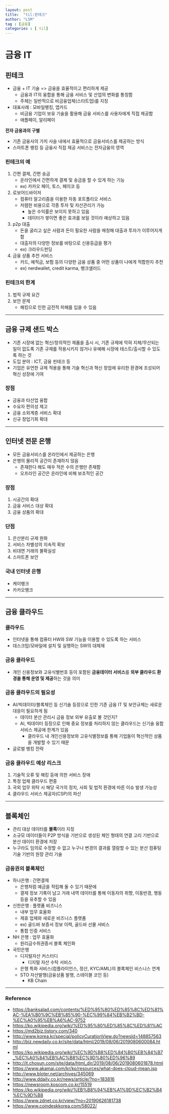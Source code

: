```yaml
---
layout: post
title:  "til:핀테크"
author: "LSM"
tag : [금융]
categories : [ til]
---
```

# 금융 IT
## 핀테크
- 금융 + IT 기술 => 금융을 효율적이고 편리하게 제공
    - 금융과 IT의 융합을 통해 금융 서비스 및 산업의 변화를 통칭함
    - 주체는 일반적으로 비금융업체(스타트업)를 지칭
- 대표사례 : 모바일뱅킹, 앱카드
    - 비금융 기업이 보유 기술을 활용해 금융 서비스를 사용자에게 직접 제공함
    - 애플페이, 알리페이

**전자 금융과의 구별**
- 기존 금융사의 가치 사슬 내에서 효율적으로 금융서비스를 제공하는 방식
- 스마트폰 뱅킹 등 금융사 직접 제공 서비스는 전자금융의 영역

### 핀테크의 예
1. 간편 결제, 간편 송금
    - 온라인에서 간편하게 결제 및 송금을 할 수 있게 하는 기능
    - ex) 카카오 페이, 토스, 페이코 등
2. 로보어드바이저
    - 컴퓨터 알고리즘을 이용한 자동 포트폴리오 서비스
    - 저렴한 비용으로 각종 투자 및 자산관리가 가능
        - 높은 수익률은 보이지 못하고 있음
        - 데이터가 쌓이면 좋은 효과를 보일 것이라 예상하고 있음
3. p2p 대출
    - 돈을 굴리고 싶은 사람과 돈이 필요한 사람을 매칭해 대출과 투자가 이루어지게 함
    - 대출자의 다양한 정보를 바탕으로 신용등급을 평가
    - ex) 크라우드펀딩
4. 금융 상품 추천 서비스
    - 카드, 예적금, 보험 등의 다양한 금융 상품 중 어떤 상품이 나에게 적합한지 추천
    - ex) nerdwallet, credit karma, 뱅크샐러드

### 핀테크의 한계
1. 법적 규제 요건
2. 보안 문제
    - 해킹으로 인한 금전적 피해를 입을 수 있음

---

## 금융 규제 샌드 박스
- 기존 시장에 없는 혁신/창의적인 제품을 출시 시, 기존 규제에 막혀 지체/무산되는 일이 없도록 기존 규제를 적용시키지 않거나 유예해 시장에 테스트/출시할 수 있도록 하는 것
- 도입 분야 : ICT, 금융 핀테크 등
- 기업은 유연한 규제 적용을 통해 기술 혁신과 혁신 창업에 유리한 환경에 조성되어 혁신 성장에 기여

### 장점
- 금융과 타산업 융합
- 수요자 편의성 제고
- 금융 소외계층 서비스 확대
- 신규 창업기회 확대

---
## 인터넷 전문 은행
- 모든 금융서비스를 온라인에서 제공하는 은행
- 은행의 물리적 공간이 존재하지 않음
    - 존재한다 해도 매우 적은 수의 은행만 존재함
    - 오프라인 공간은 온라인에 비해 보조적인 공간

### 장점
1. 시공간의 확대
2. 금융 서비스 대상 확대
3. 금융 상품의 확대

### 단점
1. 은산분리 규제 완화
2. 서비스 차별성의 지속적 확보
3. 비대면 거래의 불확실성
4. 스마트폰 보안

### 국내 인터넷 은행
- 케이뱅크
- 카카오뱅크

---
## 금융 클라우드
### 클라우드
- 인터넷을 통해 컴퓨터 HW와 SW 기능을 이용할 수 있도록 하는 서비스
- 데스크탑/모바일에 설치 및 실행하는 SW의 대체재

### 금융 클라우드
- 개인 신용정보와 고유식별번호 등이 포함된 **금융데이터 서비스**를 **외부 클라우드 환경을 통해 운영 및 제공**하는 것을 의미

### 금융 클라우드의 필요성
- AI/빅데이터/블록체인 등 신기술 등장으로 인한 기존 금융 IT 및 보안규제는 새로운 대응이 필요하게 됨
    - 데이터 분산 관리시 금융 정보 외부 유출로 볼 것인지?
    - AI, 빅데이터 등장으로 인해 중요 정보를 처리하지 않는 클라우드는 신기술 융합 서비스 제공에 한계가 있음
        - 클라우드 내 개인신용정보와 고유식별정보를 통해 기업들이 혁신적인 상품을 개발할 수 있기 때문
- 글로벌 뱅킹 전략

### 금융 클라우드 예상 리스크
1. 기술적 오류 및 해킹 등에 의한 서비스 장애
2. 특정 업체 클라우드 편중
3. 국외 업무 위탁 시 해당 국가의 정치, 사회 및 법적 환경에 따른 이슈 발생 가능성
4. 클라우드 서비스 제공자(CSP)의 파산

---
## 블록체인
- 관리 대상 데이터를 **블록**이라 지칭
- 소규모 데이터들이 P2P 방식을 기반으로 생성된 체인 형태의 연결 고리 기반으로 분산 데이터 환경에 저장
- 누구라도 임의로 수정할 수 없고 누구나 변경의 결과를 열람할 수 있는 분산 컴퓨팅 기술 기반의 원장 관리 기술

### 금융권의 블록체인
- 하나은행 : 간편결제
    - 은행처럼 예금을 적립해 둘 수 있기 때문에
    - 결제 정보 기록이 남고 거래 내역 데이터를 통해 이동자의 취향, 이동반경, 행동 등을 유추할 수 있음
- 신한은행 : 플랫폼 비즈니스
    - 내부 업무 효율화
    - 제휴 업체와 새로운 비즈니스 플랫폼
    - ex) 골드바 보증서 정보 이력, 골드바 선물 서비스
    - 통합 인증 서비스
- NH 은행 : 업무 효율화
    - 원리금수취권증서 블록 체인화
- 국민은행
    - 디지털자산 커스터디
        - 디지털 자산 수탁 서비스
    - 은행 특화 서비스(컴플라이언스, 정산, KYC/AML)의 블록체인 비스니스 연계
    - STO 자산발행(금융상품 발행, 스테이블 코인 등)
        - KB Chain

---
### Reference
- https://banksalad.com/contents/%ED%95%80%ED%85%8C%ED%81%AC-%EA%B0%9C%EB%85%90-%EC%99%84%EB%B2%BD-%EC%A0%95%EB%A6%AC-9752
- https://ko.wikipedia.org/wiki/%ED%95%80%ED%85%8C%ED%81%AC
- https://md2biz.tistory.com/340
- http://www.korea.kr/special/policyCurationView.do?newsId=148857563
- http://biz.newdaily.co.kr/site/data/html/2019/08/06/2019080600084.html
- https://ko.wikipedia.org/wiki/%EC%9D%B8%ED%84%B0%EB%84%B7_%EC%A0%84%EB%AC%B8%EC%9D%80%ED%96%89
- http://it.chosun.com/site/data/html_dir/2019/08/06/2019080601878.html
- https://www.akamai.com/kr/ko/resources/what-does-cloud-mean.jsp
- http://www.bloter.net/archives/345069
- http://www.ddaily.co.kr/news/article/?no=183816
- https://newsroom.koscom.co.kr/15519
- https://ko.wikipedia.org/wiki/%EB%B8%94%EB%A1%9D%EC%B2%B4%EC%9D%B8 
- https://www.zdnet.co.kr/view/?no=20190626181738
- https://www.coindeskkorea.com/58022/